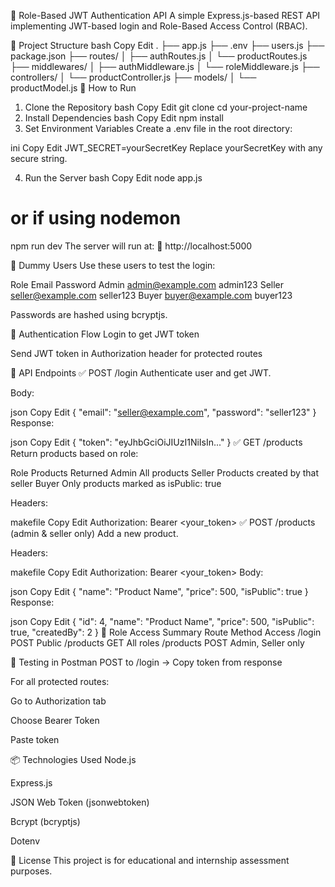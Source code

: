 🔐 Role-Based JWT Authentication API
A simple Express.js-based REST API implementing JWT-based login and Role-Based Access Control (RBAC).

📁 Project Structure
bash
Copy
Edit
.
├── app.js
├── .env
├── users.js
├── package.json
├── routes/
│   ├── authRoutes.js
│   └── productRoutes.js
├── middlewares/
│   ├── authMiddleware.js
│   └── roleMiddleware.js
├── controllers/
│   └── productController.js
├── models/
│   └── productModel.js
🚀 How to Run
1. Clone the Repository
bash
Copy
Edit
git clone <your-repo-url>
cd your-project-name
2. Install Dependencies
bash
Copy
Edit
npm install
3. Set Environment Variables
Create a .env file in the root directory:

ini
Copy
Edit
JWT_SECRET=yourSecretKey
Replace yourSecretKey with any secure string.

4. Run the Server
bash
Copy
Edit
node app.js
# or if using nodemon
npm run dev
The server will run at:
📍 http://localhost:5000

🧪 Dummy Users
Use these users to test the login:

Role	Email	Password
Admin	admin@example.com	admin123
Seller	seller@example.com	seller123
Buyer	buyer@example.com	buyer123

Passwords are hashed using bcryptjs.

🔑 Authentication Flow
Login to get JWT token

Send JWT token in Authorization header for protected routes

🔄 API Endpoints
✅ POST /login
Authenticate user and get JWT.

Body:

json
Copy
Edit
{
  "email": "seller@example.com",
  "password": "seller123"
}
Response:

json
Copy
Edit
{
  "token": "eyJhbGciOiJIUzI1NiIsIn..."
}
✅ GET /products
Return products based on role:

Role	Products Returned
Admin	All products
Seller	Products created by that seller
Buyer	Only products marked as isPublic: true

Headers:

makefile
Copy
Edit
Authorization: Bearer <your_token>
✅ POST /products (admin & seller only)
Add a new product.

Headers:

makefile
Copy
Edit
Authorization: Bearer <your_token>
Body:

json
Copy
Edit
{
  "name": "Product Name",
  "price": 500,
  "isPublic": true
}
Response:

json
Copy
Edit
{
  "id": 4,
  "name": "Product Name",
  "price": 500,
  "isPublic": true,
  "createdBy": 2
}
🔐 Role Access Summary
Route	Method	Access
/login	POST	Public
/products	GET	All roles
/products	POST	Admin, Seller only

🧪 Testing in Postman
POST to /login → Copy token from response

For all protected routes:

Go to Authorization tab

Choose Bearer Token

Paste token

📦 Technologies Used
Node.js

Express.js

JSON Web Token (jsonwebtoken)

Bcrypt (bcryptjs)

Dotenv

📄 License
This project is for educational and internship assessment purposes.

